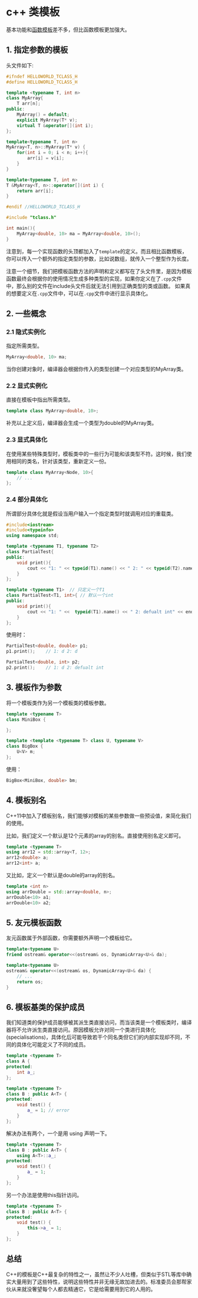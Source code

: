 # c++ 类模板

基本功能和[函数模板](cpp-function.md#function-template)差不多，但比函数模板更加强大。

## 1. 指定参数的模板
头文件如下:
```cpp
#ifndef HELLOWORLD_TCLASS_H
#define HELLOWORLD_TCLASS_H

template <typename T, int n>
class MyArray{
    T arr[n];
public:
    MyArray() = default;
    explicit MyArray(T* v);
    virtual T &operator[](int i);
};

template<typename T, int n>
MyArray<T, n>::MyArray(T* v) {
    for(int i = 0; i < n; i++){
        arr[i] = v[i];
    }
}

template<typename T, int n>
T &MyArray<T, n>::operator[](int i) {
    return arr[i];
}

#endif //HELLOWORLD_TCLASS_H
```
```cpp
#include "tclass.h"

int main(){
    MyArray<double, 10> ma = MyArray<double, 10>();
}
```
注意到，每一个实现函数的头顶都加入了`template`的定义。而且相比函数模板，你可以传入一个额外的指定类型的参数，比如说数组，就传入一个整型作为长度。

注意一个细节，我们把模板函数方法的声明和定义都写在了头文件里，是因为模板函数最终会根据你的使用情况生成多种类型的实现，如果你定义在了`.cpp`文件中，那么别的文件在include头文件后就无法引用到正确类型的类或函数。 如果真的想要定义在`.cpp`文件中，可以在`.cpp`文件中进行显示具体化。

## 2. 一些概念
### 2.1 隐式实例化
指定所需类型。
```cpp
MyArray<double, 10> ma;
```
当你创建对象时，编译器会根据你传入的类型创建一个对应类型的MyArray类。

### 2.2 显式实例化
直接在模板中指出所需类型。
```cpp
template class MyArray<double, 10>;
```
补充以上定义后，编译器会生成一个类型为double的MyArray类。

### 2.3 显式具体化
在使用某些特殊类型时，模板类中的一些行为可能和该类型不符。这时候，我们使用相同的类名，针对该类型，重新定义一份。
```cpp
template class MyArray<Node, 10>{
    // ...
};
```

### 2.4 部分具体化
所谓部分具体化就是假设当用户输入一个指定类型时就调用对应的重载类。
```cpp
#include<iostream>
#include<typeinfo>
using namespace std;

template <typename T1, typename T2>
class PartialTest{
public:
    void print(){
        cout << "1: " << typeid(T1).name() << " 2: " << typeid(T2).name() << endl;
    }
};

template <typename T1>  // 只定义一个T1
class PartialTest<T1, int>{ // 默认一个int
public:
    void print(){
        cout << "1: " <<  typeid(T1).name() << " 2: defualt int" << endl;
    }
};
```
使用时：
```cpp
PartialTest<double, double> p1;
p1.print();    // 1: d 2: d

PartialTest<double, int> p2;
p2.print();    // 1: d 2: defualt int
```

## 3. 模板作为参数
将一个模板类作为另一个模板类的模板参数。
```cpp
template <typename T>
class MiniBox {

};

template <template <typename T> class U, typename V>
class BigBox {
    U<V> m;
};
```
使用：
```cpp
BigBox<MiniBox, double> bm;
```

## 4. 模板别名
C++11中加入了模板别名，我们能够对模板的某些参数做一些预设值，来简化我们的使用。

比如，我们定义一个默认是12个元素的array的别名。直接使用别名定义即可。
```cpp
template <typename T>
using arr12 = std::array<T, 12>;
arr12<double> a;
arr12<int> a;
```
又比如，定义一个默认是double的array的别名。
```cpp
template <int n>
using arrDouble = std::array<double, n>;
arrDouble<10> a1;
arrDouble<10> a2;
```

## 5. 友元模板函数
友元函数属于外部函数，你需要额外声明一个模板给它。
```cpp
template<typename U>
friend ostream& operator<<(ostream& os, DynamicArray<U>& da);
```
```cpp
template<typename U>
ostream& operator<<(ostream& os, DynamicArray<U>& da) {
    // ...
    return os;
}
```

## 6. 模板基类的保护成员
<div id="template-protected"></div>
我们知道类的保护成员能够被其派生类直接访问，而当该类是一个模板类时，编译器将不允许派生类直接访问。原因模板允许对同一个类进行具体化(specialisations)，具体化后可能导致若干个同名类但它们的内部实现却不同，不同的具体化可能定义了不同的成员。

```cpp
template <typename T>
class A {
protected:
    int a_;
};

template <typename T>
class B : public A<T> {
protected:
    void test() {
        a_ = 1; // error
    }
};
```
解决办法有两个，一个是用 using 声明一下。
```cpp
template <typename T>
class B : public A<T> {
    using A<T>::a_;
protected:
    void test() {
        a_ = 1;
    }
};
```
另一个办法是使用this指针访问。
```cpp
template <typename T>
class B : public A<T> {
protected:
    void test() {
        this->a_ = 1;
    }
};
```


## 总结
C++的模板是C++最复杂的特性之一，虽然让不少人吐槽，但类似于STL等库中确实大量用到了这些特性，说明这些特性并非无缘无故加进去的。标准委员会那帮家伙从来就没奢望每个人都去精通它，它是给需要用到它的人用的。





